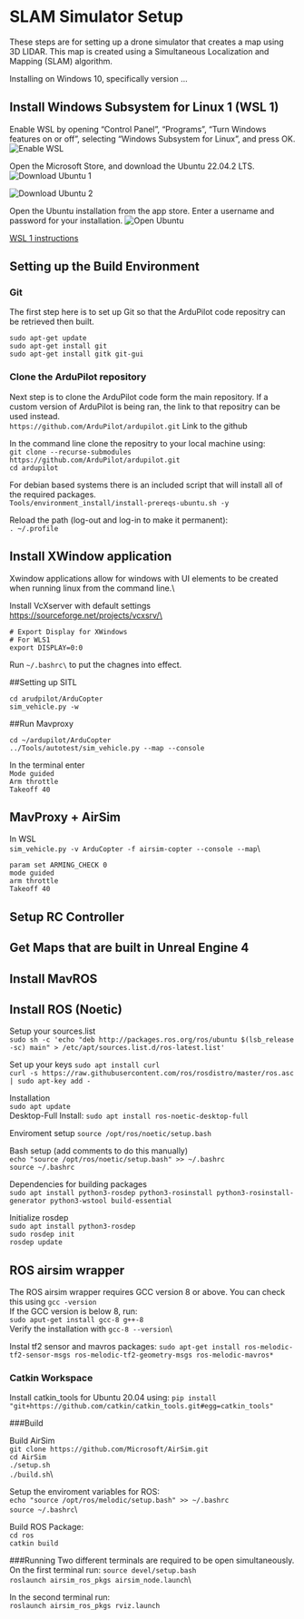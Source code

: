 # SLAM Simulator Setup

These steps are for setting up a drone simulator that creates a map using 3D LIDAR. This map is created using a Simultaneous Localization and Mapping (SLAM) algorithm. 

Installing on Windows 10, specifically version ...

## Install Windows Subsystem for Linux 1 (WSL 1)

Enable WSL by opening “Control Panel”, “Programs”, “Turn Windows features on or off”, selecting “Windows Subsystem for Linux”, and press OK.
![Enable WSL](https://github.com/cjatkin/CAPSTONE_SLAM/assets/66192589/fd11082f-0f32-41d9-93cc-234f2617bf52)


Open the Microsoft Store, and download the Ubuntu 22.04.2 LTS. 
![Download Ubuntu 1](https://github.com/cjatkin/CAPSTONE_SLAM/assets/66192589/7d303c06-b731-4cd9-9474-00e1f2f93ec3)

![Download Ubuntu 2](https://github.com/cjatkin/CAPSTONE_SLAM/assets/66192589/e6f7202a-812e-4870-abbb-5a3708526d03)

Open the Ubuntu installation from the app store. Enter a username and password for your installation. 
![Open Ubuntu](https://github.com/cjatkin/CAPSTONE_SLAM/assets/66192589/48897019-44b9-4cf8-84fa-ca3e6e9b38be)


[WSL 1 instructions](https://learn.microsoft.com/en-us/windows/wsl/install)

## Setting up the Build Environment

### Git

The first step here is to set up Git so that the ArduPilot code repositry can be retrieved then built.

`sudo apt-get update`\
`sudo apt-get install git`\
`sudo apt-get install gitk git-gui`

### Clone the ArduPilot repository

Next step is to clone the ArduPilot code form the main repository. If a custom version of ArduPilot is being ran, the link to that repositry can be used instead.\
`https://github.com/ArduPilot/ardupilot.git` Link to the github

In the command line clone the repositry to your local machine using:\
`git clone --recurse-submodules https://github.com/ArduPilot/ardupilot.git`\
`cd ardupilot`

For debian based systems there is an included script that will install all of the required packages.\
`Tools/environment_install/install-prereqs-ubuntu.sh -y`

Reload the path (log-out and log-in to make it permanent):\
`. ~/.profile`

## Install XWindow application

Xwindow applications allow for windows with UI elements to be created when running linux from the command line.\

Install VcXserver with default settings
https://sourceforge.net/projects/vcxsrv/\


`# Export Display for XWindows`\
`# For WLS1`\
`export DISPLAY=0:0`

Run `~/.bashrc\` to put the chagnes into effect.


##Setting up SITL

`cd arudpilot/ArduCopter`\
`sim_vehicle.py -w`

##Run Mavproxy

`cd ~/ardupilot/ArduCopter`\
`../Tools/autotest/sim_vehicle.py --map --console`




In the terminal enter\
`Mode guided`\
`Arm throttle`\
`Takeoff 40`

## MavProxy + AirSim

In WSL\
`sim_vehicle.py -v ArduCopter -f airsim-copter --console --map`\

`param set ARMING_CHECK 0`\
`mode guided`\
`arm throttle`\
`Takeoff 40`



## Setup RC Controller

## Get Maps that are built in Unreal Engine 4

## Install MavROS 

## Install ROS (Noetic)

Setup your sources.list\
`sudo sh -c 'echo "deb http://packages.ros.org/ros/ubuntu $(lsb_release -sc) main" > /etc/apt/sources.list.d/ros-latest.list'`

Set up your keys
`sudo apt install curl`\
`curl -s https://raw.githubusercontent.com/ros/rosdistro/master/ros.asc | sudo apt-key add -`

Installation\
`sudo apt update`\
Desktop-Full Install: `sudo apt install ros-noetic-desktop-full`

Enviroment setup
`source /opt/ros/noetic/setup.bash`

Bash setup (add comments to do this manually)\
`echo "source /opt/ros/noetic/setup.bash" >> ~/.bashrc`\
`source ~/.bashrc`

Dependencies for building packages\
`sudo apt install python3-rosdep python3-rosinstall python3-rosinstall-generator python3-wstool build-essential`

Initialize rosdep\
`sudo apt install python3-rosdep`\
`sudo rosdep init`\
`rosdep update`

## ROS airsim wrapper

The ROS airsim wrapper requires GCC version 8 or above. You can check this using `gcc -version` \
If the GCC version is below 8, run:\
`sudo aput-get install gcc-8 g++-8`\
Verify the installation with `gcc-8 --version`\

Instal tf2 sensor and mavros packages: `sudo apt-get install ros-melodic-tf2-sensor-msgs ros-melodic-tf2-geometry-msgs ros-melodic-mavros*`

### Catkin Workspace

Install catkin_tools for Ubuntu 20.04 using: `pip install "git+https://github.com/catkin/catkin_tools.git#egg=catkin_tools"`

###Build

Build AirSim \
`git clone https://github.com/Microsoft/AirSim.git`\
`cd AirSim`\
`./setup.sh`\
`./build.sh`\

Setup the enviroment variables for ROS: \
`echo "source /opt/ros/melodic/setup.bash" >> ~/.bashrc`\
`source ~/.bashrc`\

Build ROS Package:\
`cd ros`\
`catkin build`

###Running
Two different terminals are required to be open simultaneously. On the first terminal run:
`source devel/setup.bash`\
`roslaunch airsim_ros_pkgs airsim_node.launch`\

In the second terminal run:\
`roslaunch airsim_ros_pkgs rviz.launch`


